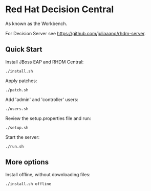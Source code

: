 # Red Hat Decision Central

As known as the Workbench.

For Decision Server see https://github.com/juliaaano/rhdm-server.

## Quick Start

Install JBoss EAP and RHDM Central:
```
./install.sh
```

Apply patches:
```
./patch.sh
```

Add 'admin' and 'controller' users:
```
./users.sh
```

Review the setup.properties file and run:
```
./setup.sh
```

Start the server:
```
./run.sh
```

## More options

Install offline, without downloading files:
```
./install.sh offline
```
